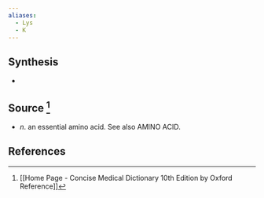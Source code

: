 ```yaml
---
aliases:
  - Lys
  - K
---
```

## Synthesis
- 
## Source [^1]
- $n$. an essential amino acid. See also AMINO ACID.
## References

[^1]: [[Home Page - Concise Medical Dictionary 10th Edition by Oxford Reference]]